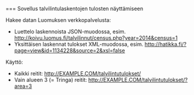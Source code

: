 
=== Sovellus talvilintulaskentojen tulosten näyttämiseen

Hakee datan Luomuksen verkkopalvelusta:
* Luettelo laskennoista JSON-muodossa, esim. http://koivu.luomus.fi/talvilinnut/census.php?year=2014&census=1
* Yksittäisen laskennat tulokset XML-muodossa, esim. http://hatikka.fi/?page=view&id=1134228&source=2&xsl=false

Käyttö:
* Kaikki reitit: http://EXAMPLE.COM/talvilintutulokset/
* Vain alueen 3 (= Tringa) reitit: http://EXAMPLE.COM/talvilintutulokset/?area=3
